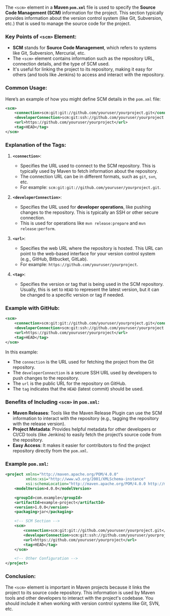 The `<scm>` element in a **Maven `pom.xml`** file is used to specify the **Source Code Management (SCM)** information for the project. This section typically provides information about the version control system (like Git, Subversion, etc.) that is used to manage the source code for the project.

### Key Points of `<scm>` Element:
- **SCM** stands for **Source Code Management**, which refers to systems like Git, Subversion, Mercurial, etc.
- The `<scm>` element contains information such as the repository URL, connection details, and the type of SCM used.
- It's useful for linking the project to its repository, making it easy for others (and tools like Jenkins) to access and interact with the repository.
  
### Common Usage:
Here’s an example of how you might define SCM details in the `pom.xml` file:

```xml
<scm>
    <connection>scm:git:git://github.com/youruser/yourproject.git</connection>
    <developerConnection>scm:git:ssh://github.com/youruser/yourproject.git</developerConnection>
    <url>https://github.com/youruser/yourproject</url>
    <tag>HEAD</tag>
</scm>
```

### Explanation of the Tags:
1. **`<connection>`**:
   - Specifies the URL used to connect to the SCM repository. This is typically used by Maven to fetch information about the repository.
   - The connection URL can be in different formats, such as `git`, `svn`, etc.
   - For example: `scm:git:git://github.com/youruser/yourproject.git`.

2. **`<developerConnection>`**:
   - Specifies the URL used for **developer operations**, like pushing changes to the repository. This is typically an SSH or other secure connection.
   - This is used for operations like `mvn release:prepare` and `mvn release:perform`.

3. **`<url>`**:
   - Specifies the web URL where the repository is hosted. This URL can point to the web-based interface for your version control system (e.g., GitHub, Bitbucket, GitLab).
   - For example: `https://github.com/youruser/yourproject`.

4. **`<tag>`**:
   - Specifies the version or tag that is being used in the SCM repository. Usually, this is set to `HEAD` to represent the latest version, but it can be changed to a specific version or tag if needed.

### Example with GitHub:

```xml
<scm>
    <connection>scm:git:git://github.com/youruser/yourproject.git</connection>
    <developerConnection>scm:git:ssh://github.com/youruser/yourproject.git</developerConnection>
    <url>https://github.com/youruser/yourproject</url>
    <tag>HEAD</tag>
</scm>
```

In this example:
- The `connection` is the URL used for fetching the project from the Git repository.
- The `developerConnection` is a secure SSH URL used by developers to push changes to the repository.
- The `url` is the public URL for the repository on GitHub.
- The `tag` indicates that the `HEAD` (latest commit) should be used.

### Benefits of Including `<scm>` in `pom.xml`:
- **Maven Releases**: Tools like the Maven Release Plugin can use the SCM information to interact with the repository (e.g., tagging the repository with the release version).
- **Project Metadata**: Provides helpful metadata for other developers or CI/CD tools (like Jenkins) to easily fetch the project’s source code from the repository.
- **Easy Access**: It makes it easier for contributors to find the project repository directly from the `pom.xml`.

### Example `pom.xml`:

```xml
<project xmlns="http://maven.apache.org/POM/4.0.0"
         xmlns:xsi="http://www.w3.org/2001/XMLSchema-instance"
         xsi:schemaLocation="http://maven.apache.org/POM/4.0.0 http://maven.apache.org/xsd/maven-4.0.0.xsd">
    <modelVersion>4.0.0</modelVersion>

    <groupId>com.example</groupId>
    <artifactId>example-project</artifactId>
    <version>1.0.0</version>
    <packaging>jar</packaging>

    <!-- SCM Section -->
    <scm>
        <connection>scm:git:git://github.com/youruser/yourproject.git</connection>
        <developerConnection>scm:git:ssh://github.com/youruser/yourproject.git</developerConnection>
        <url>https://github.com/youruser/yourproject</url>
        <tag>HEAD</tag>
    </scm>

    <!-- Other Configuration -->
</project>
```

### Conclusion:
The `<scm>` element is important in Maven projects because it links the project to its source code repository. This information is used by Maven tools and other developers to interact with the project's codebase. You should include it when working with version control systems like Git, SVN, etc.
